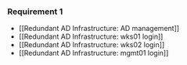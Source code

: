 ### Requirement 1
* [[Redundant AD Infrastructure: AD management]]
* [[Redundant AD Infrastructure: wks01 login]]
* [[Redundant AD Infrastructure: wks02 login]]
* [[Redundant AD Infrastructure: mgmt01 login]]